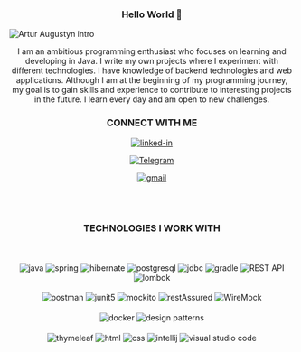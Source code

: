 <div align="center">
  <h3>Hello World  👋</h3>
</div>

![Artur Augustyn intro](https://github.com/ArcziDudu/ArcziDudu/assets/97475821/d6ce89d8-a616-4d8b-b2c7-fab2bb1b07cb)

<p align="center">I am an ambitious programming enthusiast who focuses on learning and developing in Java. I write my own projects where I experiment with different technologies. I have knowledge of backend technologies and web applications. Although I am at the beginning of my programming journey, my goal is to gain skills and experience to contribute to interesting projects in the future. I learn every day and am open to new challenges.</p>
<div align="center">
  <h3>CONNECT WITH ME</h3>
  
[<img align="center" alt="linked-in" src="https://img.shields.io/badge/linkedin-%230077B5.svg?&style=for-the-badge&logo=linkedin&logoColor=white" />](https://www.linkedin.com/in/artur-augustyn-a70b0228b)

[<img align="center" alt="Telegram" src="https://img.shields.io/badge/telegram-%232CA5E0.svg?&style=for-the-badge&logo=telegram&logoColor=white" />](https://t.me/ArcziAugi)

[<img align="center" alt="gmail" src="https://img.shields.io/badge/Gmail-D14836?style=for-the-badge&logo=gmail&logoColor=white" />](mailto:artur.augustyn26@gmail.com)
</div>
<br></br>
<div align="center">
  <h3>TECHNOLOGIES I WORK WITH</h3>
</div>
<div align="center">
<br></br>
<img align="center"alt="java" src="https://img.shields.io/badge/Java-%23DD0031.svg?style=for-the-badge&logo=java&logoColor=white" />
<img align="center"alt="spring" src="https://img.shields.io/badge/spring%20-%236DB33F.svg?&style=for-the-badge&logo=spring&logoColor=white" />
<img align="center"alt="hibernate" src="https://img.shields.io/badge/Hibernate-59666C?style=for-the-badge&logo=hibernate&logoColor=white" />
<img align="center" alt="postgresql" src="https://img.shields.io/badge/PostgreSQL-316192?style=for-the-badge&logo=postgresql&logoColor=white" />
<img align="center" alt="jdbc" src="https://img.shields.io/badge/JDBC-007ACC?style=for-the-badge&logo=java-database-connectivity&logoColor=white" />
<img align="center" alt="gradle" src="https://img.shields.io/badge/Gradle-02303A?style=for-the-badge&logo=gradle&logoColor=white" />
<img align="center" alt="REST API" src="https://img.shields.io/badge/REST%20API-00B289?style=for-the-badge" />
<img align="center" alt="lombok" src="https://img.shields.io/badge/Lombok-BC4E25?style=for-the-badge&logo=lombok&logoColor=white" />
<br>
<br>
<img align="center" alt="postman" src="https://img.shields.io/badge/Postman-FF6C37?style=for-the-badge&logo=postman&logoColor=white" />
<img align="center" alt="junit5" src="https://img.shields.io/badge/JUnit%205-25A162?style=for-the-badge&logo=junit5&logoColor=white" />
<img align="center" alt="mockito" src="https://img.shields.io/badge/Mockito-DA8543?style=for-the-badge&logo=mockito&logoColor=white" />
<img align="center" alt="restAssured" src="https://img.shields.io/badge/REST assured-FF5733?style=for-the-badge&logo=java&logoColor=white" />
<img align="center" alt="WireMock" src="https://img.shields.io/badge/WireMock-4CC552?style=for-the-badge&logo=java&logoColor=white" />
<br>
<br>
<img align="center" alt="docker" src="https://img.shields.io/badge/Docker-2496ED?style=for-the-badge&logo=docker&logoColor=white" />
<img align="center" alt="design patterns" src="https://img.shields.io/badge/Design%20Patterns-5C6BC0?style=for-the-badge" />
<br>
<br>
<img align="center" alt="thymeleaf" src="https://img.shields.io/badge/Thymeleaf-005F0F?style=for-the-badge&logo=thymeleaf&logoColor=white" />
<img align="center" alt="html" src="https://img.shields.io/badge/HTML5-%23E34F26.svg?style=for-the-badge&logo=html5&logoColor=white" />
<img align="center" alt="css" src="https://img.shields.io/badge/CSS3-%231572B6.svg?style=for-the-badge&logo=css3&logoColor=white" />
<img align="center" alt="intellij" src="https://img.shields.io/badge/IntelliJ IDEA-000000?style=for-the-badge&logo=intellij-idea&logoColor=white" />
<img align="center" alt="visual studio code" src="https://img.shields.io/badge/Visual%20Studio%20Code-007ACC?style=for-the-badge&logo=visual-studio-code&logoColor=white" />
</div>
